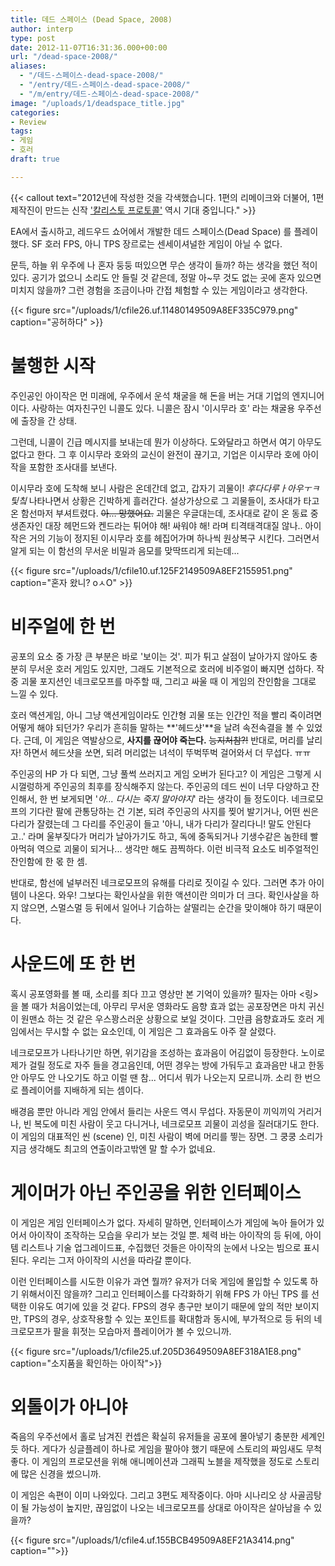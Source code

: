 ```yaml
---
title: 데드 스페이스 (Dead Space, 2008)
author: interp
type: post
date: 2012-11-07T16:31:36.000+00:00
url: "/dead-space-2008/"
aliases: 
  - "/데드-스페이스-dead-space-2008/"
  - "/entry/데드-스페이스-dead-space-2008/"
  - "/m/entry/데드-스페이스-dead-space-2008/"
image: "/uploads/1/deadspace_title.jpg"
categories:
- Review
tags:
- 게임
- 호러
draft: true

---
```

{{< callout text="2012년에 작성한 것을 각색했습니다. 1편의 리메이크와 더불어, 1편 제작진이 만드는 신작 ['칼리스토 프로토콜'](https://callisto.sds.com/ko-kr/) 역시 기대 중입니다." >}}

EA에서 출시하고, 레드우드 쇼어에서 개발한 데드 스페이스(Dead Space) 를 플레이했다. SF 호러 FPS, 아니 TPS 장르로는 센세이셔널한 게임이 아닐 수 없다.

문득, 하늘 위 우주에 나 혼자 둥둥 떠있으면 무슨 생각이 들까? 하는 생각을 했던 적이 있다. 공기가 없으니 소리도 안 들릴 것 같은데, 정말 아\~무 것도 없는 곳에 혼자 있으면 미치지 않을까? 그런 경험을 조금이나마 간접 체험할 수 있는 게임이라고 생각한다.

{{< figure src="/uploads/1/cfile26.uf.11480149509A8EF335C979.png" caption="공허하다" >}}

# 불행한 시작

주인공인 아이작은 먼 미래에, 우주에서 운석 채굴을 해 돈을 버는 거대 기업의 엔지니어이다. 사랑하는 여자친구인 니콜도 있다. 니콜은 잠시 '이시무라 호' 라는 채굴용 우주선에 출장을 간 상태.

그런데, 니콜이 긴급 메시지를 보내는데 뭔가 이상하다. 도와달라고 하면서 여기 아무도 없다고 한다. 그 후 이시무라 호와의 교신이 완전이 끊기고, 기업은 이시무라 호에 아이작을 포함한 조사대를 보낸다. 

이시무라 호에 도착해 보니 사람은 온데간데 없고, 갑자기 괴물이! _후다다루ㅏ아우ㅜㅋ팇칰_ 나타나면서 상황은 긴박하게 흘러간다. 설상가상으로 그 괴물들이, 조사대가 타고 온 함선마저 부셔트렸다. ~~아… 망했어요.~~ 괴물은 우글대는데, 조사대로 같이 온 동료 중 생존자인 대장 헤먼드와 켄드라는 튀어야 해! 싸워야 해! 라며 티격태격대질 않나.. 아이작은 거의 기능이 정지된 이시무라 호를 헤집어가며 하나씩 원상복구 시킨다. 그러면서 알게 되는 이 함선의 무서운 비밀과 음모를 맞딱뜨리게 되는데... 

{{< figure src="/uploads/1/cfile10.uf.125F2149509A8EF2155951.png" caption="혼자 왔니? oㅅO" >}}

# 비주얼에 한 번

공포의 요소 중 가장 큰 부분은 바로 '보이는 것'. 피가 튀고 살점이 날아가지 않아도 충분히 무서운 호러 게임도 있지만, 그래도 기본적으로 호러에 비주얼이 빠지면 섭하다. 작중 괴물 포지션인 네크로모프를 마주할 때, 그리고 싸울 때 이 게임의 잔인함을 그대로 느낄 수 있다.

호러 액션게임, 아니 그냥 액션게임이라도 인간형 괴물 또는 인간인 적을 빨리 죽이려면 어떻게 해야 되던가? 우리가 흔히들 말하는 **'헤드샷'**을 날려 속전속결을 볼 수 있었다. 근데, 이 게임은 역발상으로, **사지를 끊어야 죽는다.** ~~능지처참?!~~ 반대로, 머리를 날리자! 하면서 헤드샷을 쏘면, 되려 머리없는 녀석이 뚜벅뚜벅 걸어와서 더 무섭다. ㅠㅠ

주인공의 HP 가 다 되면, 그냥 풀썩 쓰러지고 게임 오버가 된다고? 이 게임은 그렇게 시시껄렁하게 주인공의 최후를 장식해주지 않는다. 주인공의 데드 씬이 너무 다양하고 잔인해서, 한 번 보게되면 '_아...  다시는 죽지 말아야지_' 라는 생각이 들 정도이다. 네크로모프의 기다란 팔에 관통당하는 건 기본, 되려 주인공의 사지를 찢어 발기거나, 어떤 씬은 다리가 잘렸는데 그 다리를 주인공이 들고 '아니, 내가 다리가 잘리다니! 말도 안된다고..' 라며 울부짖다가 머리가 날아가기도 하고, 독에 중독되거나 기생수같은 놈한테 빨아먹혀 역으로 괴물이 되거나... 생각만 해도 끔찍하다. 이런 비극적 요소도 비주얼적인 잔인함에 한 몫 한 셈.

반대로, 함선에 널부러진 네크로모프의 유해를 다리로 짓이길 수 있다. 그러면 추가 아이템이 나온다. 와우! 그보다는 확인사살을 위한 액션이란 의미가 더 크다. 확인사살을 하지 않으면, 스멀스멀 등 뒤에서 일어나 기습하는 살떨리는 순간을 맞이해야 하기 때문이다.

# 사운드에 또 한 번

혹시 공포영화를 볼 때, 소리를 죄다 끄고 영상만 본 기억이 있을까? 필자는 아마 <링>을 볼 때가 처음이었는데, 아무리 무서운 영화라도 음향 효과 없는 공포장면은 마치 귀신이 원맨쇼 하는 것 같은 우스꽝스러운 상황으로 보일 것이다. 그만큼 음향효과도 호러 게임에서는 무시할 수 없는 요소인데, 이 게임은 그 효과음도 아주 잘 살렸다.

네크로모프가 나타나기만 하면, 위기감을 조성하는 효과음이 어김없이 등장한다. 노이로제가 걸릴 정도로 자주 들을 경고음인데, 어떤 경우는 방에 가둬두고 효과음만 내고 한동안 아무도 안 나오기도 하고 이럴 땐 참... 어디서 뭐가 나오는지 모르니까. 소리 한 번으로 플레이어를 지배하게 되는 셈이다.

배경음 뿐만 아니라 게임 안에서 들리는 사운드 역시 무섭다. 자동문이 끼익끼익 거리거나, 빈 복도에 미친 사람이 웃고 다니거나, 네크로모프 괴물이 괴성을 질러대기도 한다. 이 게임의 대표적인 씬 (scene) 인, 미친 사람이 벽에 머리를 찧는 장면. 그 쿵쿵 소리가 지금 생각해도 최고의 연출이라고밖엔 말 할 수가 없네요.

# 게이머가 아닌 주인공을 위한 인터페이스

이 게임은 게임 인터페이스가 없다. 자세히 말하면, 인터페이스가 게임에 녹아 들어가 있어서 아이작이 조작하는 모습을 우리가 보는 것일 뿐. 체력 바는 아이작의 등 뒤에, 아이템 리스트나 기술 업그레이드표, 수집했던 것들은 아이작의 눈에서 나오는 빔으로 표시된다. 우리는 그저 아이작의 시선을 따라갈 뿐이다.

이런 인터페이스를 시도한 이유가 과연 뭘까? 유저가 더욱 게임에 몰입할 수 있도록 하기 위해서이진 않을까? 그리고 인터페이스를 다각화하기 위해 FPS 가 아닌 TPS 를 선택한 이유도 여기에 있을 것 같다. FPS의 경우 총구만 보이기 때문에 앞의 적만 보이지만, TPS의 경우, 상호작용할 수 있는 포인트를 확대함과 동시에, 부가적으로 등 뒤의 네크로모프가 팔을 휘젓는 모습마저 플레이어가 볼 수 있으니까.

{{< figure src="/uploads/1/cfile25.uf.205D3649509A8EF318A1E8.png" caption="소지품을 확인하는 아이작">}}

# 외톨이가 아니야

죽음의 우주선에서 홀로 남겨진 컨셉은 확실히 유저들을 공포에 몰아넣기 충분한 세계인 듯 하다. 게다가 싱글플레이 하나로 게임을 팔아야 했기 때문에 스토리의 짜임새도 무척 좋다. 이 게임의 프로모션을 위해 애니메이션과 그래픽 노블을 제작했을 정도로 스토리에 많은 신경을 썼으니까.

이 게임은 속편이 이미 나와있다. 그리고 3편도 제작중이다. 아마 시나리오 상 사골곰탕이 될 가능성이 높지만, 끊임없이 나오는 네크로모프를 상대로 아이작은 살아남을 수 있을까?

{{< figure src="/uploads/1/cfile4.uf.155BCB49509A8EF21A3414.png" caption="">}}